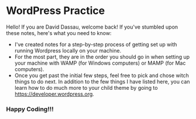 # WordPress Practice

Hello! If you are David Dassau, welcome back! If you've stumbled upon these notes, here's what you need to know:

- I've created notes for a step-by-step process of getting set up with running Wordpress locally on your machine.
- For the most part, they are in the order you should go in when setting up your machine with WAMP (for Windows computers) or MAMP (for Mac computers).
- Once you get past the initial few steps, feel free to pick and chose witch things to do next. In addition to the few things I have listed here, you can learn how to do much more to your child theme by going to https://developer.wordpress.org.

### Happy Coding!!!

